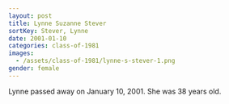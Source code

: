 ```yaml
---
layout: post
title: Lynne Suzanne Stever
sortKey: Stever, Lynne
date: 2001-01-10
categories: class-of-1981
images:
  - /assets/class-of-1981/lynne-s-stever-1.png
gender: female
---
```

Lynne passed away on January 10, 2001. She was 38 years old.
